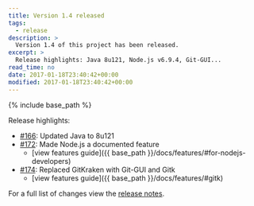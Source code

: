 ```yaml
---
title: Version 1.4 released
tags:
  - release
description: >
  Version 1.4 of this project has been released.
excerpt: >
  Release highlights: Java 8u121, Node.js v6.9.4, Git-GUI...
read_time: no
date: 2017-01-18T23:40:42+00:00
modified: 2017-01-18T23:40:42+00:00
---
```


{% include base_path %}

Release highlights:

* [#166](https://github.com/gantsign/development-environment/pull/166):
  Updated Java to 8u121
* [#172](https://github.com/gantsign/development-environment/pull/172):
  Made Node.js a documented feature
    * [view features guide]({{ base_path }}/docs/features/#for-nodejs-developers)
* [#174](https://github.com/gantsign/development-environment/pull/174):
  Replaced GitKraken with Git-GUI and Gitk
    * [view features guide]({{ base_path }}/docs/features/#gitk)

For a full list of changes view the
[release notes](https://github.com/gantsign/development-environment/releases/tag/1.4.0).
